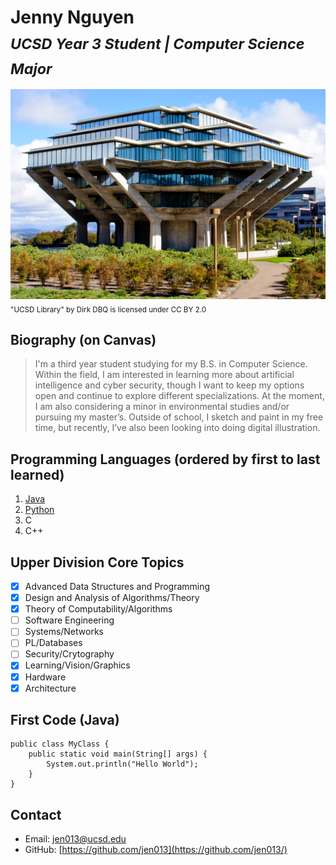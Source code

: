# **Jenny Nguyen** <br /><sub> _UCSD Year 3 Student | Computer Science Major_ </sub>

![UCSD Library](ucsd_library-dirk_dbq.jpg)<br /><sub>"UCSD Library" by Dirk DBQ is licensed under CC BY 2.0</sub>

## Biography (on Canvas)
> I'm a third year student studying for my B.S. in Computer Science. Within the field, I am interested in learning more about artificial intelligence and cyber security, though I want to keep my options open and continue to explore different specializations. At the moment, I am also considering a minor in environmental studies and/or pursuing my master’s. Outside of school, I sketch and paint in my free time, but recently, I’ve also been looking into doing digital illustration.

## Programming Languages (ordered by first to last learned)
1. [Java](#first-code)
2. [Python](README.md)
3. C
4. C++

## Upper Division Core Topics
- [x] Advanced Data Structures and Programming
- [x] Design and Analysis of Algorithms/Theory
- [x] Theory of Computability/Algorithms
- [ ] Software Engineering
- [ ] Systems/Networks
- [ ] PL/Databases
- [ ] Security/Crytography
- [x] Learning/Vision/Graphics
- [x] Hardware
- [x] Architecture

## First Code (Java)
```
public class MyClass {
    public static void main(String[] args) {
        System.out.println("Hello World");
    }
}
```
## Contact
- Email: jen013@ucsd.edu<br />
- GitHub: [https://github.com/jen013](https://github.com/jen013/)
